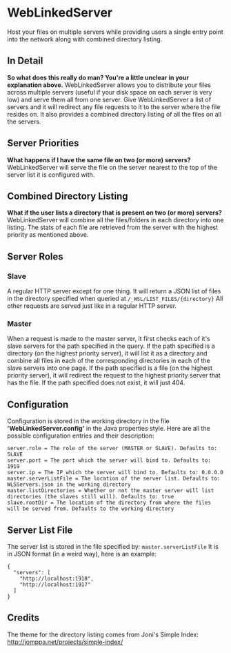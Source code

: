 # WebLinkedServer
Host your files on multiple servers while providing users a single entry point into the network along with combined directory listing.

## In Detail ##
**So what does this really do man? You're a little unclear in your explanation above.**
WebLinkedServer allows you to distribute your files across multiple servers (useful if your disk space on each server is very low) and serve them all from one server.
Give WebLinkedServer a list of servers and it will redirect any file requests to it to the server where the file resides on.
It also provides a combined directory listing of all the files on all the servers.

## Server Priorities ##
**What happens if I have the same file on two (or more) servers?**
WebLinkedServer will serve the file on the server nearest to the top of the server list it is configured with.

## Combined Directory Listing ##
**What if the user lists a directory that is present on two (or more) servers?**
WebLinkedServer will combine all the files/folders in each directory into one listing. The stats of each file are retrieved from the server with the highest priority as mentioned above.

## Server Roles ##
### Slave ###
A regular HTTP server except for one thing. It will return a JSON list of files in the directory specified when queried at `/_WSL/LIST_FILES/{directory}`
All other requests are served just like in a regular HTTP server.

### Master ###
When a request is made to the master server, it first checks each of it's slave servers for the path specified in the query.
If the path specified is a directory (on the highest priority server), it will list it as a directory and combine all files in each of the corresponding directories in each of the slave servers into one page.
If the path specified is a file (on the highest priority server), it will redirect the request to the highest priority server that has the file.
If the path specified does not exist, it will just 404.

## Configuration ##
Configuration is stored in the working directory in the file **'WebLinkedServer.config'** in the Java properties style.
Here are all the possible configuration entries and their description:
```
server.role = The role of the server (MASTER or SLAVE). Defaults to: SLAVE
server.port = The port which the server will bind to. Defaults to: 1919
server.ip = The IP which the server will bind to. Defaults to: 0.0.0.0
master.serverListFile = The location of the server list. Defaults to: WLSServers.json in the working directory
master.listDirectories = Whether or not the master server will list directories (the slaves still will). Defaults to: true
slave.rootDir = The location of the directory from where the files will be served from. Defaults to the working directory
```

## Server List File ##
The server list is stored in the file specified by: `master.serverListFile`
It is in JSON format (in a weird way), here is an example:
```
{
  "servers": [
    "http://localhost:1918",
    "http://localhost:1917"
  ]
}
```

## Credits ##
The theme for the directory listing comes from Joni's Simple Index: http://jomppa.net/projects/simple-index/